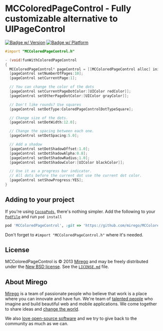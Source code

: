 # MCColoredPageControl - Fully customizable alternative to UIPageControl
[![Badge w/ Version](https://cocoapod-badges.herokuapp.com/v/MCColoredPageControl/badge.png)](https://cocoadocs.org/docsets/MCColoredPageControl)
[![Badge w/ Platform](https://cocoapod-badges.herokuapp.com/p/MCColoredPageControl/badge.png)](https://cocoadocs.org/docsets/MCColoredPageControl)

```objective-c
#import "MCColoredPageControl.h"

- (void)funWithColoredPageControl
{
  MCColoredPageControl* pageControl = [[MCColoredPageControl alloc] initWithFrame:CGRectZero];
  [pageControl setNumberOfPages:10];
  [pageControl setCurrentPage:1];

  // You can change the color of the dots
  [pageControl setCurrentPageDotColor:[UIColor redColor]];
  [pageControl setOtherPageDotColor:[UIColor grayColor]];

  // Don't like rounds? Use squares
  [pageControl setDotType:ColoredPageControlDotTypeSquare];

  // Change size of the dots.
  [pageControl setDotWidth:12.0];

  // Change the spacing between each one.
  [pageControl setDotSpacing:5.0];

  // Add a shadow
  [pageControl setDotShadowOffset:1.0];
  [pageControl setDotShadowAlpha:0.8];
  [pageControl setDotShadowRadius;1.0];
  [pageControl setDotShadowColor:[UIColor blackColor]];

  // Use it as a progress bar indicator.
  // All dots before the current dot use the current dot color.
  [pageControl setShowProgress:YES];
}
```

## Adding to your project

If you're using [`CocoaPods`](http://cocoapods.org/), there's nothing simpler.
Add the following to your [`Podfile`](http://docs.cocoapods.org/podfile.html)
and run `pod install`

```ruby
pod 'MCColoredPageControl', :git => 'https://github.com/mirego/MCColoredPageControl.git'
```

Don't forget to `#import "MCColoredPageControl.h"` where it's needed.


## License

MCColoredPageControl is © 2013 [Mirego](http://www.mirego.com) and may be freely
distributed under the [New BSD license](http://opensource.org/licenses/BSD-3-Clause).
See the [`LICENSE.md`](https://github.com/mirego/MCColoredPageControl/blob/master/LICENSE.md) file.

## About Mirego

[Mirego](http://mirego.com) is a team of passionate people who believe that work is a place where you can innovate and have fun. We're team of [talented people](http://life.mirego.com) who imagine and build beautiful web and mobile applications. We come together to share ideas and [change the world](http://mirego.org).

We also [love open-source software](http://open.mirego.com) and we try to give back to the community as much as we can.
